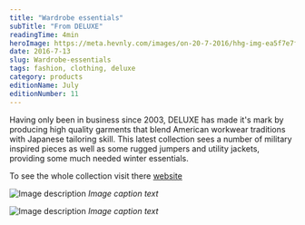 ```yaml
---
title: "Wardrobe essentials"
subTitle: "From DELUXE"
readingTime: 4min
heroImage: https://meta.hevnly.com/images/on-20-7-2016/hhg-img-ea5f7e7f-eaa9-4fa3-8d3b-e37e8f2f1ab1.png
date: 2016-7-13
slug: Wardrobe-essentials
tags: fashion, clothing, deluxe
category: products
editionName: July
editionNumber: 11
---
```


Having only been in business since 2003, DELUXE has made it's mark by producing high quality garments that blend American workwear traditions with Japanese tailoring skill. This latest collection sees a number of military inspired pieces as well as some rugged jumpers and utility jackets, providing some much needed winter essentials.

To see the whole collection visit there [website](http://www.deluxe.jp/)


![Image description](https://meta.hevnly.com/images/on-20-7-2016/hhg-img-3062394b-e5b9-48d9-ab1a-14f718b3c82a.png)
*Image caption text*


![Image description](https://meta.hevnly.com/images/on-20-7-2016/hhg-img-cf399da2-5d83-4638-b0e7-e9026c7472a2.png)
*Image caption text*
